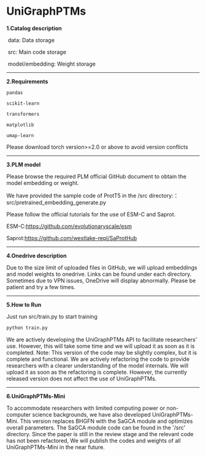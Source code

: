 # 			**UniGraphPTMs**

**1.Catalog description**

​	data: Data storage

​	src: Main code storage

​	model/embedding: Weight storage

------

**2.Requirements**

```
pandas

scikit-learn

transformers

matplotlib

umap-learn
```

Please download torch version>=2.0 or above to avoid version conflicts

------

**3.PLM model**

Please browse the required PLM official GitHub document to obtain the model embedding or weight.

We have provided the sample code of ProtT5 in the /src directory:：src/pretrained_embedding_generate.py

Please follow the official tutorials for the use of ESM-C and Saprot.

ESM-C:https://github.com/evolutionaryscale/esm

Saprot:https://github.com/westlake-repl/SaProtHub

------

**4.Onedrive description**

Due to the size limit of uploaded files in GitHub, we will upload embeddings and model weights to onedrive. Links can be found under each directory. Sometimes due to VPN issues, OneDrive will display abnormally. Please be patient and try a few times.

------

**5.How to Run**

Just run src/train.py to start training

```python
python train.py
```
We are actively developing the UniGraphPTMs API to facilitate researchers’ use. However, this will take some time and we will upload it as soon as it is completed.
Note: This version of the code may be slightly complex, but it is complete and functional. We are actively refactoring the code to provide researchers with a clearer understanding of the model internals. We will upload it as soon as the refactoring is complete. However, the currently released version does not affect the use of UniGraphPTMs.

------
**6.UniGraphPTMs-Mini**

To accommodate researchers with limited computing power or non-computer science backgrounds, we have also developed UniGraphPTMs-Mini. This version replaces BHGFN with the SaGCA module and optimizes overall parameters. The SaGCA module code can be found in the '/src' directory. Since the paper is still in the review stage and the relevant code has not been refactored, We will publish the codes and weights of all UniGraphPTMs-Mini in the near future. 



